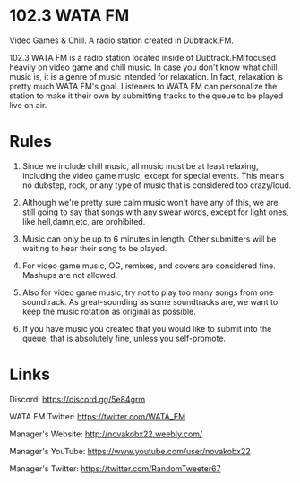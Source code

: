 # 102.3 WATA FM
Video Games &amp; Chill. A radio station created in Dubtrack.FM. 

102.3 WATA FM is a radio station located inside of Dubtrack.FM focused heavily on video game and chill music. In case you don't know what chill music is, it is a genre of music intended for relaxation. In fact, relaxation is pretty much WATA FM's goal. Listeners to WATA FM can personalize the station to make it their own by submitting tracks to the queue to be played live on air. 


# Rules

1. Since we include chill music, all music must be at least relaxing, including the video game music, except for special events. This means no dubstep, rock, or any type of music that is considered too crazy/loud.

2. Although we're pretty sure calm music won't have any of this, we are still going to say that songs with any swear words, except for light ones, like hell,damn,etc, are prohibited. 

3. Music can only be up to 6 minutes in length. Other submitters will be waiting to hear their song to be played.

4. For video game music, OG, remixes, and covers are considered fine. Mashups are not allowed.

5. Also for video game music, try not to play too many songs from one soundtrack. As great-sounding as some soundtracks are, we want to keep the music rotation as original as possible.

6. If you have music you created that you would like to submit into the queue, that is absolutely fine, unless you self-promote. 


# Links

Discord: https://discord.gg/5e84grm

WATA FM Twitter: https://twitter.com/WATA_FM

Manager's Website: http://novakobx22.weebly.com/

Manager's YouTube: https://www.youtube.com/user/novakobx22

Manager's Twitter: https://twitter.com/RandomTweeter67

